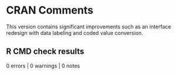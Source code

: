 # CRAN Comments
This version contains significant improvements such as an interface redesign with data labeling and coded value conversion.

## R CMD check results
0 errors | 0 warnings | 0 notes
